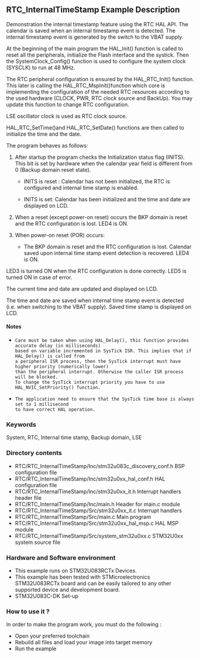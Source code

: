 ## <b>RTC_InternalTimeStamp Example Description</b> 

Demonstration the internal timestamp feature using the RTC HAL API.
The calendar is saved when an internal timestamp event is detected. The internal timestamp 
event is generated by the switch to the VBAT supply.

At the beginning of the main program the HAL_Init() function is called to reset 
all the peripherals, initialize the Flash interface and the systick.
Then the SystemClock_Config() function is used to configure the system
clock (SYSCLK) to run at 48 MHz.

The RTC peripheral configuration is ensured by the HAL_RTC_Init() function.
This later is calling the HAL_RTC_MspInit()function which core is implementing
the configuration of the needed RTC resources according to the used hardware (CLOCK, 
PWR, RTC clock source and BackUp). You may update this function to change RTC configuration.

LSE oscillator clock is used as RTC clock source. 

HAL_RTC_SetTime()and HAL_RTC_SetDate() functions are then called to initialize the 
time and the date.

The program behaves as follows:

1. After startup the program checks the Initialization status flag (INITS). This bit is
   set by hardware when the calendar year field is different from 0
   (Backup domain reset state).
    - INITS is reset : Calendar has not been initialized, the RTC is
      configured and internal time stamp is enabled.
    
    - INITS is set: Calendar has been initialized and the time
      and date are displayed on LCD.

2. When a reset (except power-on reset) occurs the BKP domain is reset and the RTC 
   configuration is lost. LED4 is ON.

3. When power-on reset (POR) occurs:

    - The BKP domain is reset and the RTC configuration is lost. Calendar saved upon internal time stamp
      event detection is recovered. LED4 is ON.

LED3 is turned ON when the RTC configuration is done correctly.
LED5 is turned ON in case of error.

The current time and date are updated and displayed on LCD.

The time and date are saved when internal time stamp event is detected (i.e. when
switching to the VBAT supply). Saved time stamp is displayed on LCD.

#### <b>Notes</b>

-     Care must be taken when using HAL_Delay(), this function provides accurate delay (in milliseconds)
      based on variable incremented in SysTick ISR. This implies that if HAL_Delay() is called from
      a peripheral ISR process, then the SysTick interrupt must have higher priority (numerically lower)
      than the peripheral interrupt. Otherwise the caller ISR process will be blocked.
      To change the SysTick interrupt priority you have to use HAL_NVIC_SetPriority() function.
      
-     The application need to ensure that the SysTick time base is always set to 1 millisecond
      to have correct HAL operation.

### <b>Keywords</b>

System, RTC, Internal time stamp, Backup domain, LSE

### <b>Directory contents</b>

  - RTC/RTC_InternalTimeStamp/Inc/stm32u083c_discovery_conf.h  BSP configuration file
  - RTC/RTC_InternalTimeStamp/Inc/stm32u0xx_hal_conf.h         HAL configuration file
  - RTC/RTC_InternalTimeStamp/Inc/stm32u0xx_it.h               Interrupt handlers header file
  - RTC/RTC_InternalTimeStamp/Inc/main.h                       Header for main.c module  
  - RTC/RTC_InternalTimeStamp/Src/stm32u0xx_it.c               Interrupt handlers
  - RTC/RTC_InternalTimeStamp/Src/main.c                       Main program
  - RTC/RTC_InternalTimeStamp/Src/stm32u0xx_hal_msp.c          HAL MSP module
  - RTC/RTC_InternalTimeStamp/Src/system_stm32u0xx.c           STM32U0xx system source file


### <b>Hardware and Software environment</b> 

  - This example runs on STM32U083RCTx Devices.
  - This example has been tested with STMicroelectronics STM32U083RCTx
    board and can be easily tailored to any other supported device and 
    development board.    
  - STM32U083C-DK Set-up

### <b>How to use it ?</b> 

In order to make the program work, you must do the following :

 - Open your preferred toolchain 
 - Rebuild all files and load your image into target memory
 - Run the example